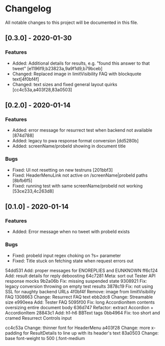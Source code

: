 # Changelog
All notable changes to this project will be documented in this file.

## [0.3.0] - 2020-01-30
### Features
  - Added: Additional details for results, e.g. "found this answer to that tweet" [e1196f9,b23823a,9a9f1d9,b79bceb]
  - Changed: Replaced image in limitVisibility FAQ with blockquote text[4f0bf4f]
  - Changed: text sizes and fixed general layout quirks [cc4c53a,a403f28,83a0503]

## [0.2.0] - 2020-01-14
### Features
  - Added: error message for resurrect test when backend not available [874d788]
  - Added: legacy to pwa response format conversion [dd5280b]
  - Added: screenName/probeId showing in document title

### Bugs
  - Fixed: UI not resetting on new testruns [201bbf3]
  - Fixed: HeaderMenuLink not active on /screenName|probeId paths [8bfb6f5]
  - Fixed: running test with same screenName/probeId not working [53ce233,4c263d8]

## [0.1.0] - 2020-01-14
### Features
  - Added: Error message when no tweet with probeId exists

### Bugs
  - Fixed: probeId input regex choking on ?s= parameter
  - Fixed: Title stuck on fetching state when request errors out



54dd531 Add: proper messages for ENOREPLIES and EUNKNOWN
ff6c124 Add: result details for reply deboosting
64c7281 Meta: sort out Tester API response mocks
9b2a06b Fix: missing suspended state
9308921 Fix: legacy conversion throwing on empty test results
3878c19 Fix: not using SSL for naughty backend URLs
4f0bf4f Remove: image from limitVisibility FAQ
1308663 Change: Resurrect FAQ text
ebb2dc8 Change: Streamable size
e990eea Add: Tester FAQ
5095f00 Fix: long AccordionItem contents oversizing entire document body
636d747 Refactor: extract Accordion + AccordionItem
28843c1 Add: h1-h6 BBText tags
0bb4964 Fix: too short and cramed Resurrect Controls input

cc4c53a Change: thinner font for HeaderMenu
a403f28 Change: more x-padding for ResultDetails to line up with its header's text
83a0503 Change: base font-weight to 500 (.font-medium
